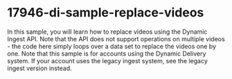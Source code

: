 # 17946-di-sample-replace-videos
In this sample, you will learn how to replace videos using the Dynamic Ingest API. Note that the API does not support operations on multiple videos - the code here simply loops over a data set to replace the videos one by one.  Note that this sample is for accounts using the Dynamic Delivery system. If your account uses the legacy ingest system, see the legacy ingest version instead.
